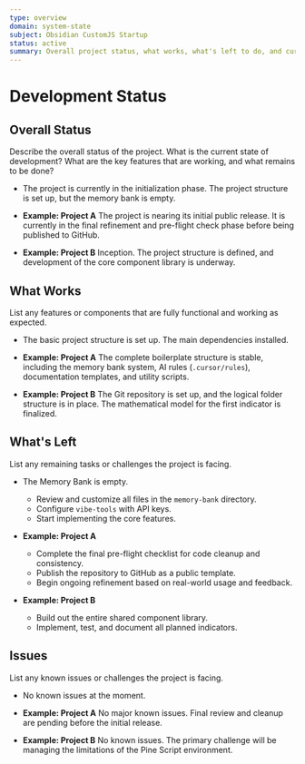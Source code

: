 ```yaml
---
type: overview
domain: system-state
subject: Obsidian CustomJS Startup
status: active
summary: Overall project status, what works, what's left to do, and current issues.
---
```

# Development Status

## Overall Status
Describe the overall status of the project. What is the current state of development? What are the key features that are working, and what remains to be done?

* The project is currently in the initialization phase. The project structure is set up, but the memory bank is empty.

*   **Example: Project A** The project is nearing its initial public release. It is currently in the final refinement and pre-flight check phase before being published to GitHub.
*   **Example: Project B** Inception. The project structure is defined, and development of the core component library is underway.

## What Works
List any features or components that are fully functional and working as expected.

* The basic project structure is set up. The main dependencies installed.

*   **Example: Project A** The complete boilerplate structure is stable, including the memory bank system, AI rules (`.cursor/rules`), documentation templates, and utility scripts.
*   **Example: Project B** The Git repository is set up, and the logical folder structure is in place. The mathematical model for the first indicator is finalized.

## What's Left
List any remaining tasks or challenges the project is facing.

* The Memory Bank is empty.
    *   Review and customize all files in the `memory-bank` directory.
    *   Configure `vibe-tools` with API keys.
    *   Start implementing the core features.

*   **Example: Project A**
    *   Complete the final pre-flight checklist for code cleanup and consistency.
    *   Publish the repository to GitHub as a public template.
    *   Begin ongoing refinement based on real-world usage and feedback.
*   **Example: Project B**
    *   Build out the entire shared component library.
    *   Implement, test, and document all planned indicators.

## Issues
List any known issues or challenges the project is facing.
* No known issues at the moment.

*   **Example: Project A** No major known issues. Final review and cleanup are pending before the initial release.
*   **Example: Project B** No known issues. The primary challenge will be managing the limitations of the Pine Script environment.
